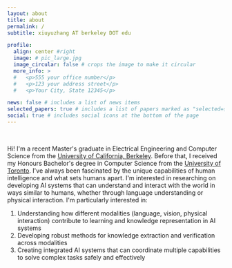 ```yaml
---
layout: about
title: about
permalink: /
subtitle: xiuyuzhang AT berkeley DOT edu

profile: 
  align: center #right
  image: # pic_large.jpg
  image_circular: false # crops the image to make it circular
  more_info: >
  #   <p>555 your office number</p>
  #   <p>123 your address street</p>
  #   <p>Your City, State 12345</p>

news: false # includes a list of news items
selected_papers: true # includes a list of papers marked as "selected={true}"
social: true # includes social icons at the bottom of the page
---
```

&nbsp;

Hi! I'm a recent Master's graduate in Electrical Engineering and Computer Science from the [University of California, Berkeley](https://eecs.berkeley.edu/). Before that, I received my Honours Bachelor's degree in Computer Science from the [University of Toronto](https://web.cs.toronto.edu/). I've always been fascinated by the unique capabilities of human intelligence and what sets humans apart. I'm interested in researching on developing AI systems that can understand and interact with the world in ways similar to humans, whether through language understanding or physical interaction. I'm particularly interested in:

1. Understanding how different modalities (language, vision, physical interaction) contribute to learning and knowledge representation in AI systems
2. Developing robust methods for knowledge extraction and verification across modalities
3. Creating integrated AI systems that can coordinate multiple capabilities to solve complex tasks safely and effectively

